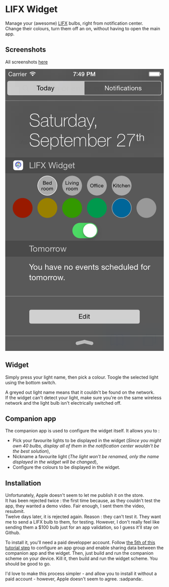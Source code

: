 LIFX Widget
===========

Manage your (awesome) [LIFX](http://www.lifx.co "LIFX's website") bulbs, right from notification center.  
Change their colours, turn them off an on, without having to open the main app.

Screenshots
-----------
All screenshots [here](https://github.com/DCMaxxx/LiFX-Widget/tree/master/screenshots, "screenshots")

![Widget screenshot](/screenshots/Widget.png?raw=true "Widget screenshot")

Widget
-----------
Simply press your light name, then pick a colour. Toogle the selected light using the bottom switch.

A greyed out light name means that it couldn't be found on the network.  
If the widget can't detect your light, make sure you're on the same wireless network and the light bulb isn't electrically switched off.

Companion app
-----------
The companion app is used to configure the widget itself. It allows you to :
- Pick your favourite lights to be displayed in the widget (*Since you might own 40 bulbs, display all of them in the notification center wouldn't be the best solution*),
- Nickname a favourite light (*The light won't be renamed, only the name displayed in the widget will be changed*),
- Configure the colours to be displayed in the widget.

Installation
-----------
Unfortunately, Apple doesn't seem to let me publish it on the store.  
It has been rejected twice : the first time because, as they couldn't test the app, they wanted a demo video. Fair enough, I sent them the video, resubmit.  
Twelve days later, it is rejected again. Reason : they can't test it. They want me to send a LIFX bulb to them, for testing. However, I don't really feel like sending them a $100 bulb just for an app validation, so I guess it'll stay on Github.

To install it, you'll need a paid developper account. Follow [the 5th of this tutorial step](http://www.glimsoft.com/06/28/ios-8-today-extension-tutorial/) to configure an app group and enable sharing data between the companion app and the widget.
Then, just build and run the companion scheme on your device. Kill it, then build and run the widget scheme. You should be good to go.

I'd love to make this process simpler - and allow you to install it without a paid account - however, Apple doesn't seem to agree. :sadpanda:.
